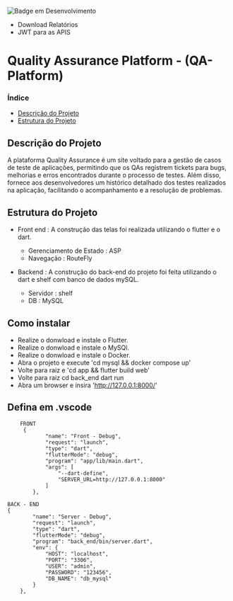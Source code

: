 ![Badge em Desenvolvimento](http://img.shields.io/static/v1?label=STATUS&message=EM%20DESENVOLVIMENTO&color=GREEN&style=for-the-badge)

 * Download Relatórios
 * JWT para as APIS 

# Quality Assurance Platform - (QA-Platform)

### Índice

* [Descrição do Projeto](#descrição-do-projeto)
* [Estrutura do Projeto](#estrutura-do-projeto)


## Descrição do Projeto
A plataforma Quality Assurance é um site voltado para a gestão de casos de teste de aplicações, permitindo que os QAs registrem tickets para bugs, melhorias e erros encontrados durante o processo de testes. Além disso, fornece aos desenvolvedores um histórico detalhado dos testes realizados na aplicação, facilitando o acompanhamento e a resolução de problemas.


## Estrutura do Projeto
 * Front end : A construção das telas foi realizada utilizando o flutter e o dart.
    - Gerenciamento de Estado : ASP 
    - Navegação : RouteFly
 
 * Backend : A construção do back-end do projeto foi feita utilizando o dart e shelf com banco de dados mySQL.
    - Servidor : shelf
    - DB : MySQL
  

## Como instalar
  *  Realize o donwload e instale o Flutter.
  *  Realize o donwload e instale o MySQl.
  *  Realize o donwload e instale o Docker.
  *  Abra o projeto e execute 'cd mysql && docker compose up'
  *  Volte para raiz e 'cd app && flutter build web'
  *  Volte para raiz cd back_end dart run
  *  Abra um browser e insira 'http://127.0.0.1:8000/'

## Defina em .vscode
```
    FRONT 
     {
            "name": "Front - Debug",
            "request": "launch",
            "type": "dart",
            "flutterMode": "debug",
            "program": "app/lib/main.dart",
            "args": [
                "--dart-define",
                "SERVER_URL=http://127.0.0.1:8000"
            ]
        },
```
    BACK - END
    {
            "name": "Server - Debug",
            "request": "launch",
            "type": "dart",
            "flutterMode": "debug",
            "program": "back_end/bin/server.dart",
            "env": {
                "HOST": "localhost",
                "PORT": "3306",
                "USER": "admin",
                "PASSWORD": "123456",
                "DB_NAME": "db_mysql"
            }
        },
